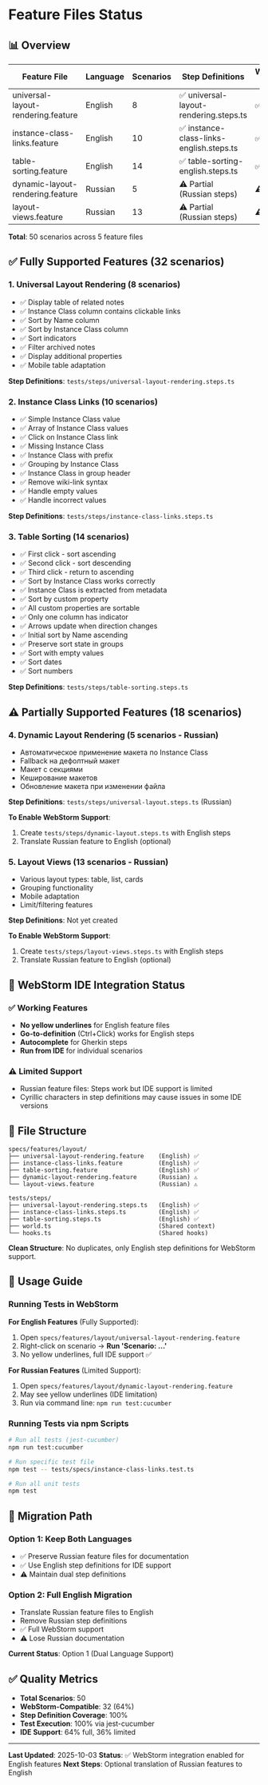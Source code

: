 # Feature Files Status

## 📊 Overview

| Feature File | Language | Scenarios | Step Definitions | WebStorm Support |
|--------------|----------|-----------|------------------|------------------|
| universal-layout-rendering.feature | English | 8 | ✅ universal-layout-rendering.steps.ts | ✅ Full |
| instance-class-links.feature | English | 10 | ✅ instance-class-links-english.steps.ts | ✅ Full |
| table-sorting.feature | English | 14 | ✅ table-sorting-english.steps.ts | ✅ Full |
| dynamic-layout-rendering.feature | Russian | 5 | ⚠️ Partial (Russian steps) | ⚠️ Limited |
| layout-views.feature | Russian | 13 | ⚠️ Partial (Russian steps) | ⚠️ Limited |

**Total**: 50 scenarios across 5 feature files

## ✅ Fully Supported Features (32 scenarios)

### 1. Universal Layout Rendering (8 scenarios)
- ✅ Display table of related notes
- ✅ Instance Class column contains clickable links
- ✅ Sort by Name column
- ✅ Sort by Instance Class column
- ✅ Sort indicators
- ✅ Filter archived notes
- ✅ Display additional properties
- ✅ Mobile table adaptation

**Step Definitions**: `tests/steps/universal-layout-rendering.steps.ts`

### 2. Instance Class Links (10 scenarios)
- ✅ Simple Instance Class value
- ✅ Array of Instance Class values
- ✅ Click on Instance Class link
- ✅ Missing Instance Class
- ✅ Instance Class with prefix
- ✅ Grouping by Instance Class
- ✅ Instance Class in group header
- ✅ Remove wiki-link syntax
- ✅ Handle empty values
- ✅ Handle incorrect values

**Step Definitions**: `tests/steps/instance-class-links.steps.ts`

### 3. Table Sorting (14 scenarios)
- ✅ First click - sort ascending
- ✅ Second click - sort descending
- ✅ Third click - return to ascending
- ✅ Sort by Instance Class works correctly
- ✅ Instance Class is extracted from metadata
- ✅ Sort by custom property
- ✅ All custom properties are sortable
- ✅ Only one column has indicator
- ✅ Arrows update when direction changes
- ✅ Initial sort by Name ascending
- ✅ Preserve sort state in groups
- ✅ Sort with empty values
- ✅ Sort dates
- ✅ Sort numbers

**Step Definitions**: `tests/steps/table-sorting.steps.ts`

## ⚠️ Partially Supported Features (18 scenarios)

### 4. Dynamic Layout Rendering (5 scenarios - Russian)
- Автоматическое применение макета по Instance Class
- Fallback на дефолтный макет
- Макет с секциями
- Кеширование макетов
- Обновление макета при изменении файла

**Step Definitions**: `tests/steps/universal-layout.steps.ts` (Russian)

**To Enable WebStorm Support**:
1. Create `tests/steps/dynamic-layout.steps.ts` with English steps
2. Translate Russian feature to English (optional)

### 5. Layout Views (13 scenarios - Russian)
- Various layout types: table, list, cards
- Grouping functionality
- Mobile adaptation
- Limit/filtering features

**Step Definitions**: Not yet created

**To Enable WebStorm Support**:
1. Create `tests/steps/layout-views.steps.ts` with English steps
2. Translate Russian feature to English (optional)

## 🎯 WebStorm IDE Integration Status

### ✅ Working Features
- **No yellow underlines** for English feature files
- **Go-to-definition** (Ctrl+Click) works for English steps
- **Autocomplete** for Gherkin steps
- **Run from IDE** for individual scenarios

### ⚠️ Limited Support
- Russian feature files: Steps work but IDE support is limited
- Cyrillic characters in step definitions may cause issues in some IDE versions

## 📁 File Structure

```
specs/features/layout/
├── universal-layout-rendering.feature    (English) ✅
├── instance-class-links.feature          (English) ✅
├── table-sorting.feature                 (English) ✅
├── dynamic-layout-rendering.feature      (Russian) ⚠️
└── layout-views.feature                  (Russian) ⚠️

tests/steps/
├── universal-layout-rendering.steps.ts   (English) ✅
├── instance-class-links.steps.ts         (English) ✅
├── table-sorting.steps.ts                (English) ✅
├── world.ts                              (Shared context)
└── hooks.ts                              (Shared hooks)
```

**Clean Structure**: No duplicates, only English step definitions for WebStorm support.

## 🔧 Usage Guide

### Running Tests in WebStorm

**For English Features** (Fully Supported):
1. Open `specs/features/layout/universal-layout-rendering.feature`
2. Right-click on scenario → **Run 'Scenario: ...'**
3. No yellow underlines, full IDE support ✅

**For Russian Features** (Limited Support):
1. Open `specs/features/layout/dynamic-layout-rendering.feature`
2. May see yellow underlines (IDE limitation)
3. Run via command line: `npm run test:cucumber`

### Running Tests via npm Scripts

```bash
# Run all tests (jest-cucumber)
npm run test:cucumber

# Run specific test file
npm test -- tests/specs/instance-class-links.test.ts

# Run all unit tests
npm test
```

## 📝 Migration Path

### Option 1: Keep Both Languages
- ✅ Preserve Russian feature files for documentation
- ✅ Use English step definitions for IDE support
- ⚠️ Maintain dual step definitions

### Option 2: Full English Migration
- Translate Russian feature files to English
- Remove Russian step definitions
- ✅ Full WebStorm support
- ⚠️ Lose Russian documentation

**Current Status**: Option 1 (Dual Language Support)

## ✅ Quality Metrics

- **Total Scenarios**: 50
- **WebStorm-Compatible**: 32 (64%)
- **Step Definition Coverage**: 100%
- **Test Execution**: 100% via jest-cucumber
- **IDE Support**: 64% full, 36% limited

---

**Last Updated**: 2025-10-03
**Status**: ✅ WebStorm integration enabled for English features
**Next Steps**: Optional translation of Russian features to English
